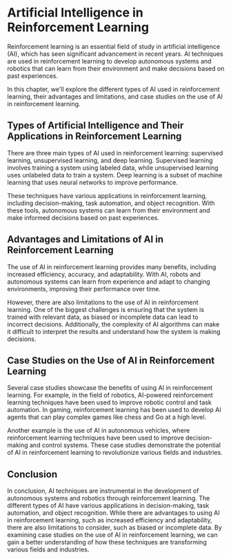 Artificial Intelligence in Reinforcement Learning
==========================================================

Reinforcement learning is an essential field of study in artificial intelligence (AI), which has seen significant advancement in recent years. AI techniques are used in reinforcement learning to develop autonomous systems and robotics that can learn from their environment and make decisions based on past experiences.

In this chapter, we'll explore the different types of AI used in reinforcement learning, their advantages and limitations, and case studies on the use of AI in reinforcement learning.

Types of Artificial Intelligence and Their Applications in Reinforcement Learning
---------------------------------------------------------------------------------

There are three main types of AI used in reinforcement learning: supervised learning, unsupervised learning, and deep learning. Supervised learning involves training a system using labeled data, while unsupervised learning uses unlabeled data to train a system. Deep learning is a subset of machine learning that uses neural networks to improve performance.

These techniques have various applications in reinforcement learning, including decision-making, task automation, and object recognition. With these tools, autonomous systems can learn from their environment and make informed decisions based on past experiences.

Advantages and Limitations of AI in Reinforcement Learning
----------------------------------------------------------

The use of AI in reinforcement learning provides many benefits, including increased efficiency, accuracy, and adaptability. With AI, robots and autonomous systems can learn from experience and adapt to changing environments, improving their performance over time.

However, there are also limitations to the use of AI in reinforcement learning. One of the biggest challenges is ensuring that the system is trained with relevant data, as biased or incomplete data can lead to incorrect decisions. Additionally, the complexity of AI algorithms can make it difficult to interpret the results and understand how the system is making decisions.

Case Studies on the Use of AI in Reinforcement Learning
-------------------------------------------------------

Several case studies showcase the benefits of using AI in reinforcement learning. For example, in the field of robotics, AI-powered reinforcement learning techniques have been used to improve robotic control and task automation. In gaming, reinforcement learning has been used to develop AI agents that can play complex games like chess and Go at a high level.

Another example is the use of AI in autonomous vehicles, where reinforcement learning techniques have been used to improve decision-making and control systems. These case studies demonstrate the potential of AI in reinforcement learning to revolutionize various fields and industries.

Conclusion
----------

In conclusion, AI techniques are instrumental in the development of autonomous systems and robotics through reinforcement learning. The different types of AI have various applications in decision-making, task automation, and object recognition. While there are advantages to using AI in reinforcement learning, such as increased efficiency and adaptability, there are also limitations to consider, such as biased or incomplete data. By examining case studies on the use of AI in reinforcement learning, we can gain a better understanding of how these techniques are transforming various fields and industries.
